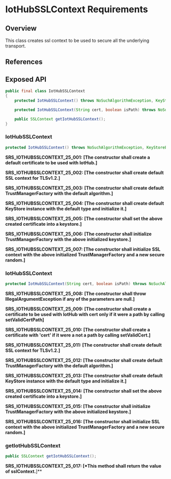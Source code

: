 # IotHubSSLContext Requirements

## Overview

This class creates ssl context to be used to secure all the underlying transport.

## References

## Exposed API

```java
public final class IotHubSSLContext
{
    protected IotHubSSLContext() throws NoSuchAlgorithmException, KeyStoreException, KeyManagementException, IOException, CertificateException;

    protected IotHubSSLContext(String cert, boolean isPath) throws NoSuchAlgorithmException, KeyStoreException, KeyManagementException, IOException, CertificateException;

    public SSLContext getIotHubSSLContext();
}
```


### IotHubSSLContext

```java
protected IotHubSSLContext() throws NoSuchAlgorithmException, KeyStoreException, KeyManagementException, IOException, CertificateException;
```

**SRS_IOTHUBSSLCONTEXT_25_001: [**The constructor shall create a default certificate to be used with IotHub.**]**

**SRS_IOTHUBSSLCONTEXT_25_002: [**The constructor shall create default SSL context for TLSv1.2.**]**

**SRS_IOTHUBSSLCONTEXT_25_003: [**The constructor shall create default TrustManagerFactory with the default algorithm.**]**

**SRS_IOTHUBSSLCONTEXT_25_004: [**The constructor shall create default KeyStore instance with the default type and initialize it.**]**

**SRS_IOTHUBSSLCONTEXT_25_005: [**The constructor shall set the above created certificate into a keystore.**]**

**SRS_IOTHUBSSLCONTEXT_25_006: [**The constructor shall initialize TrustManagerFactory with the above initialized keystore.**]**

**SRS_IOTHUBSSLCONTEXT_25_007: [**The constructor shall initialize SSL context with the above initialized TrustManagerFactory and a new secure random.**]**


### IotHubSSLContext

```java
protected IotHubSSLContext(String cert, boolean isPath) throws NoSuchAlgorithmException, KeyStoreException, KeyManagementException, IOException, CertificateException;
```

**SRS_IOTHUBSSLCONTEXT_25_008: [**The constructor shall throw IllegalArgumentException if any of the parameters are null.**]**

**SRS_IOTHUBSSLCONTEXT_25_009: [**The constructor shall create a certificate to be used with IotHub with cert only if it were a path by calling setValidCertPath**]**

**SRS_IOTHUBSSLCONTEXT_25_010: [**The constructor shall create a certificate with 'cert' if it were a not a path by calling setValidCert.**]**

**SRS_IOTHUBSSLCONTEXT_25_011: [**The constructor shall create default SSL context for TLSv1.2.**]**

**SRS_IOTHUBSSLCONTEXT_25_012: [**The constructor shall create default TrustManagerFactory with the default algorithm.**]**

**SRS_IOTHUBSSLCONTEXT_25_013: [**The constructor shall create default KeyStore instance with the default type and initialize it.**]**

**SRS_IOTHUBSSLCONTEXT_25_014: [**The constructor shall set the above created certificate into a keystore.**]**

**SRS_IOTHUBSSLCONTEXT_25_015: [**The constructor shall initialize TrustManagerFactory with the above initialized keystore.**]**

**SRS_IOTHUBSSLCONTEXT_25_016: [**The constructor shall initialize SSL context with the above initialized TrustManagerFactory and a new secure random.**]**

### getIotHubSSLContext

```java
public SSLContext getIotHubSSLContext();
```

**SRS_IOTHUBSSLCONTEXT_25_017: [*This method shall return the value of sslContext.**]**